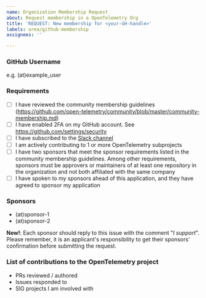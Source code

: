 ```yaml
---
name: Organization Membership Request
about: Request membership in a OpenTelemetry Org
title: 'REQUEST: New membership for <your-GH-handle>'
labels: area/github-membership
assignees: ''

---
```


<!-- Please remember to change the title of this issue by replacing
 <your-GH-handle> with the actual GitHub handle -->

### GitHub Username

e.g. (at)example_user

### Requirements

- [ ] I have reviewed the community membership guidelines (https://github.com/open-telemetry/community/blob/master/community-membership.md)
- [ ] I have enabled 2FA on my GitHub account. See https://github.com/settings/security
- [ ] I have subscribed to the [Slack channel](https://cloud-native.slack.com/archives/CJFCJHG4Q)
- [ ] I am actively contributing to 1 or more OpenTelemetry subprojects
- [ ] I have two sponsors that meet the sponsor requirements listed in the community membership guidelines. Among other requirements, sponsors must be approvers or maintainers of at least one repository in the organization and not both affiliated with the same company
- [ ] I have spoken to my sponsors ahead of this application, and they have agreed to sponsor my application

### Sponsors

<!-- Replace (at) with the `@` sign -->

- (at)sponsor-1
- (at)sponsor-2

**New!**: Each sponsor should reply to this issue with the comment "*I support*".
Please remember, it is an applicant's responsibility to get their sponsors' confirmation before submitting the request.

### List of contributions to the OpenTelemetry project

- PRs reviewed / authored
- Issues responded to
- SIG projects I am involved with

